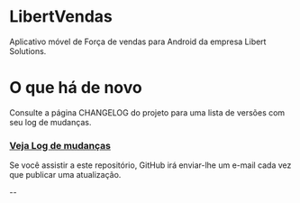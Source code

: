 # LibertVendas

Aplicativo móvel de Força de vendas para Android da empresa Libert Solutions.

# O que há de novo

Consulte a página CHANGELOG do projeto para uma lista de versões com seu log de mudanças.

### [Veja Log de mudanças](https://github.com/filipebezerra/LibertVendas/blob/master/CHANGELOG.md)

Se você assistir a este repositório, GitHub irá enviar-lhe um e-mail cada vez que publicar uma atualização.

--
